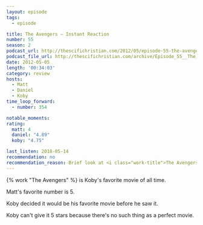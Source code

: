 ```yaml
---
layout: episode
tags:
  - episode

title: The Avengers – Instant Reaction
number: 55
season: 2
podcast_url: http://thescifichristian.com/2012/05/episode-55-the-avengers-instant-reaction/
podcast_file_url: http://thescifichristian.com/archive/Episode_55__The_Avengers_–_Instant_R.mp3
date: 2012-05-05
length: '00:34:03'
category: review
hosts:
  - Matt
  - Daniel
  - Koby
time_loop_forward: 
  - number: 354

notable_moments:
rating:
  matt: 4
  daniel: "4.89"
  koby: "4.75"

last_listen: 2018-05-14
recommendation: no
recommendation_reason: Brief look at <i class="work-title">The Avengers</i>
---
```

{% work "The Avengers" %} is Koby's favorite movie of all time. 

Matt's favorite number is 5.

Koby decided it would be his favorite movie before he saw it.

Koby can't give it 5 stars because there's no such thing as a perfect movie.